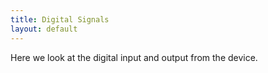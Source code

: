 ```yaml
---
title: Digital Signals
layout: default
---
```

Here we look at the digital input and output from the device.
